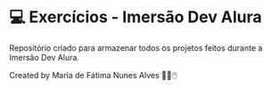 # 💻 Exercícios - Imersão Dev Alura

Repositório criado para armazenar todos os projetos feitos durante a Imersão Dev Alura.

Created by Maria de Fátima Nunes Alves 👩‍💻🖱️
